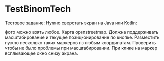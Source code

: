 # TestBinomTech

Тестовое задание: Нужно сверстать экран на Java или Kotlin: 
 
фото можно взять любое. Карта openstreetmap. Должна поддерживать масштабирование и текущее позиционирование по кнопке. Разместить нужно несколько таких маркеров по любым координатам. Проверить чтобы не было проблемы при масштабировании. При клике на маркер всплывающее окно снизу экрана.
